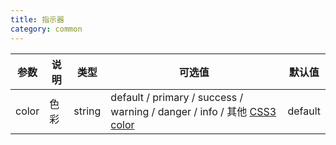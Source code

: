 ```yaml
---
title: 指示器
category: common
---
```


| 参数  | 说明 | 类型   | 可选值                                                                                                                                  | 默认值  |
| ----- | ---- | ------ | --------------------------------------------------------------------------------------------------------------------------------------- | ------- |
| color | 色彩 | string | default / primary / success / warning / danger / info / 其他 [CSS3 color](https://developer.mozilla.org/zh-CN/docs/Web/CSS/color_value) | default |
